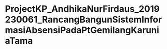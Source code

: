 # ProjectKP_AndhikaNurFirdaus_2019230061_RancangBangunSistemInformasiAbsensiPadaPtGemilangKaruniaTama
